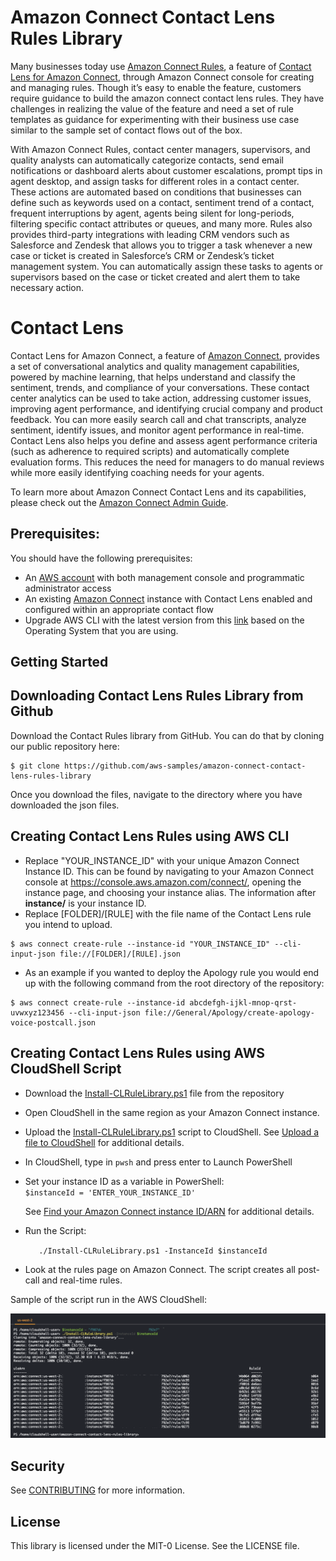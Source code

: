 # Amazon Connect Contact Lens Rules Library

Many businesses today use [Amazon Connect Rules](https://docs.aws.amazon.com/connect/latest/adminguide/connect-rules.html), a feature of [Contact Lens for Amazon Connect](https://aws.amazon.com/connect/contact-lens/), through Amazon Connect console for creating and managing rules. Though it’s easy to enable the feature, customers require guidance to build the amazon connect contact lens rules. They have challenges in realizing the value of the feature and need a set of rule templates as guidance for experimenting with their business use case similar to the sample set of contact flows out of the box.

With Amazon Connect Rules, contact center managers, supervisors, and quality analysts can automatically categorize contacts, send email notifications or dashboard alerts about customer escalations, prompt tips in agent desktop, and assign tasks for different roles in a contact center. These actions are automated based on conditions that businesses can define such as keywords used on a contact, sentiment trend of a contact, frequent interruptions by agent, agents being silent for long-periods, filtering specific contact attributes or queues, and many more. Rules also provides third-party integrations with leading CRM vendors such as Salesforce and Zendesk that allows you to trigger a task whenever a new case or ticket is created in Salesforce’s CRM or Zendesk’s ticket management system. You can automatically assign these tasks to agents or supervisors based on the case or ticket created and alert them to take necessary action. 

# Contact Lens

Contact Lens for Amazon Connect, a feature of [Amazon Connect](https://aws.amazon.com/connect/), provides a set of conversational analytics and quality management capabilities, powered by machine learning, that helps understand and classify the sentiment, trends, and compliance of your conversations. These contact center analytics can be used to take action, addressing customer issues, improving agent performance, and identifying crucial company and product feedback. You can more easily search call and chat transcripts, analyze sentiment, identify issues, and monitor agent performance in real-time. Contact Lens also helps you define and assess agent performance criteria (such as adherence to required scripts) and automatically complete evaluation forms. This reduces the need for managers to do manual reviews while more easily identifying coaching needs for your agents.

To learn more about Amazon Connect Contact Lens and its capabilities, please check out
the [Amazon Connect Admin Guide](https://docs.aws.amazon.com/connect/latest/adminguide/contact-lens.html).


## Prerequisites:

You should have the following prerequisites:

- An [AWS account](https://portal.aws.amazon.com/billing/signup/resume&client_id=signup) with both management console and programmatic administrator access
- An existing [Amazon Connect](http://aws.amazon.com/connect) instance with Contact Lens enabled and configured within an appropriate contact flow
- Upgrade AWS CLI with the latest version from this [link](https://docs.aws.amazon.com/cli/latest/userguide/cli-chap-install.html) based on the Operating System that you are using.

## Getting Started

## Downloading Contact Lens Rules Library from Github
Download the Contact Rules library from GitHub. You can do that by cloning our public repository here:

```
$ git clone https://github.com/aws-samples/amazon-connect-contact-lens-rules-library
```

Once you download the files, navigate to the directory where you have downloaded the json files.

## Creating Contact Lens Rules using AWS CLI
- Replace "YOUR_INSTANCE_ID" with your unique Amazon Connect Instance ID.  This can be found by navigating to your Amazon Connect console at https://console.aws.amazon.com/connect/, opening the instance page, and choosing your instance alias.  The information after **instance/** is your instance ID.
- Replace [FOLDER]/[RULE] with the file name of the Contact Lens rule you intend to upload.

```
$ aws connect create-rule --instance-id "YOUR_INSTANCE_ID" --cli-input-json file://[FOLDER]/[RULE].json
```
-  As an example if you wanted to deploy the Apology rule you would end up with the following command from the root directory of the repository:
```
$ aws connect create-rule --instance-id abcdefgh-ijkl-mnop-qrst-uvwxyz123456 --cli-input-json file://General/Apology/create-apology-voice-postcall.json
```
## Creating Contact Lens Rules using AWS CloudShell Script
- Download the [Install-CLRuleLibrary.ps1](https://github.com/aws-samples/amazon-connect-contact-lens-rules-library/blob/main/Install-CLRuleLibrary/Install-CLRuleLibrary.ps1) file from the repository
- Open CloudShell in the same region as your Amazon Connect instance.
- Upload the [Install-CLRuleLibrary.ps1](https://github.com/aws-samples/amazon-connect-contact-lens-rules-library/blob/main/Install-CLRuleLibrary/Install-CLRuleLibrary.ps1) script to CloudShell. See [Upload a file to CloudShell](https://docs.aws.amazon.com/cloudshell/latest/userguide/getting-started.html#folder-upload) for additional details.
- In CloudShell, type in `pwsh` and press enter to Launch PowerShell
- Set your instance ID as a variable in PowerShell:  
        ``` $instanceId = 'ENTER_YOUR_INSTANCE_ID'    ```

    See [Find your Amazon Connect instance ID/ARN](https://docs.aws.amazon.com/connect/latest/adminguide/find-instance-arn.html) for additional details.
- Run the Script: 

    ```    ./Install-CLRuleLibrary.ps1 -InstanceId $instanceId  ```
- Look at the rules page on Amazon Connect.  The script creates all post-call and real-time rules.

Sample of the script run in the AWS CloudShell:

![Sample of the script run in the AWS CloudShell](https://github.com/aws-samples/amazon-connect-contact-lens-rules-library/blob/main/Install-CLRuleLibrary/AWSCloudShellSnapshot.png)

## Security

See [CONTRIBUTING](CONTRIBUTING.md#security-issue-notifications) for more information.

## License

This library is licensed under the MIT-0 License. See the LICENSE file.

